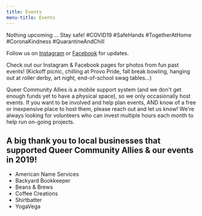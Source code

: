 ```yaml
---
title: Events
menu-title: Events
---
```


Nothing upcoming ... Stay safe! #COVID19 #SafeHands #TogetherAtHome #CoronaKindness #QuarantineAndChill

Follow us on [Instagram](https://www.instagram.com/queercommunityallies/) or [Facebook](https://www.facebook.com/QueerCommunityAllies) for updates.  

Check out our Instagram & Facebook pages for photos from fun past events! (Kickoff picnic, chilling at Provo Pride, fall break bowling, hanging out at roller derby, art night, end-of-school swag tables...)


Queer Community Allies is a mobile support system (and we don't get enough funds yet to have a physical space), so we only occasionally host events. If you want to be involved and help plan events, AND know of a free or inexpensive place to host them, please reach out and let us know! We're always looking for volunteers who can invest multiple hours each month to help run on-going projects. 


## A big thank you to local businesses that supported Queer Community Allies & our events in 2019! 

- American Name Services
- Backyard Bookkeeper
- Beans & Brews 
- Coffee Creations 
- Shirtbatter
- YogaVega

